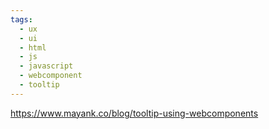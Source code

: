 ```yaml
---
tags:
  - ux
  - ui
  - html
  - js
  - javascript
  - webcomponent
  - tooltip
---
```

https://www.mayank.co/blog/tooltip-using-webcomponents

